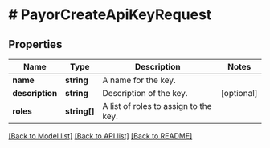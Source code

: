 # # PayorCreateApiKeyRequest

## Properties

Name | Type | Description | Notes
------------ | ------------- | ------------- | -------------
**name** | **string** | A name for the key. | 
**description** | **string** | Description of the key. | [optional] 
**roles** | **string[]** | A list of roles to assign to the key. | 

[[Back to Model list]](../../README.md#documentation-for-models) [[Back to API list]](../../README.md#documentation-for-api-endpoints) [[Back to README]](../../README.md)


